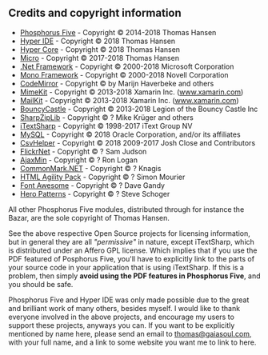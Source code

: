 ## Credits and copyright information

* [Phosphorus Five](https://github.com/polterguy/phosphorusfive) - Copyright © 2014-2018 Thomas Hansen
* [Hyper IDE](https://github.com/polterguy/hyper-ide) - Copyright © 2018 Thomas Hansen
* [Hyper Core](https://github.com/polterguy/hyper-core) - Copyright © 2018 Thomas Hansen
* [Micro](https://github.com/polterguy/micro) - Copyright © 2017-2018 Thomas Hansen
* [.Net Framework](https://www.microsoft.com/net/download) - Copyright © 2000-2018 Microsoft Corporation
* [Mono Framework](http://www.mono-project.com/) - Copyright © 2000-2018 Novell Corporation
* [CodeMirror](https://codemirror.net) - Copyright © by Marijn Haverbeke and others
* [MimeKit](https://github.com/jstedfast/MimeKit) - Copyright © 2013-2018 Xamarin Inc. (www.xamarin.com)
* [MailKit](https://github.com/jstedfast/MailKit) - Copyright © 2013-2018 Xamarin Inc. (www.xamarin.com)
* [BouncyCastle](https://www.bouncycastle.org/) - Copyright © 2013-2018 Legion of the Bouncy Castle Inc
* [SharpZipLib](https://github.com/icsharpcode/SharpZipLib) - Copyright © ? Mike Krüger and others
* [iTextSharp](https://github.com/itext/itextsharp) - Copyright © 1998-2017 iText Group NV
* [MySQL](https://www.mysql.com/) - Copyright © 2018 Oracle Corporation, and/or its affiliates
* [CsvHelper](https://joshclose.github.io/CsvHelper/) - Copyright © 2018 2009-2017 Josh Close and Contributors
* [FlickrNet](https://github.com/samjudson/flickr-net) - Copyright © ? Sam Judson
* [AjaxMin](http://ajaxmin.codeplex.com/) - Copyright © ? Ron Logan
* [CommonMark.NET](https://github.com/Knagis/CommonMark.NET) - Copyright © ? Knagis
* [HTML Agility Pack](http://html-agility-pack.net/) - Copyright © ? Simon Mourier
* [Font Awesome](http://fontawesome.io/) - Copyright © ? Dave Gandy
* [Hero Patterns](http://www.heropatterns.com/) - Copyright © ? Steve Schoger

All other Phosphorus Five modules, distributed through for instance the Bazar, are the sole copyright of 
Thomas Hansen.

See the above respective Open Source projects for licensing information, but in general they are all _"permissive"_ in nature,
except iTextSharp, which is distributed under an Affero GPL license. Which implies that if you use the PDF
featured of Posphorus Five, you'll have to explicitly link to the parts of your source code in your application
that is using iTextSharp. If this is a problem, then simply **avoid using the PDF features in Phosphorus Five**, and
you should be safe.

Phosphorus Five and Hyper IDE was only made possible due to the great and brilliant work of many others, besides myself.
I would like to thank everyone involved in the above projects, and encourage my users to support these projects, anyways you can.
If you want to be explicitly mentioned by name here, please send an email to thomas@gaiasoul.com, with your full name, and
a link to some website you want me to link to here.